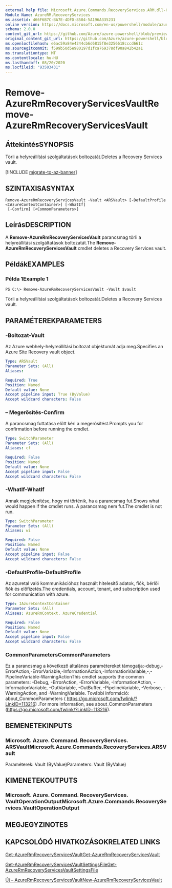 ```yaml
---
external help file: Microsoft.Azure.Commands.RecoveryServices.ARM.dll-Help.xml
Module Name: AzureRM.RecoveryServices
ms.assetid: 466F6B7C-BA7E-4DFD-8504-5A196A335231
online version: https://docs.microsoft.com/en-us/powershell/module/azurerm.recoveryservices/remove-azurermrecoveryservicesvault
schema: 2.0.0
content_git_url: https://github.com/Azure/azure-powershell/blob/preview/src/ResourceManager/RecoveryServices/Commands.RecoveryServices/help/Remove-AzureRmRecoveryServicesVault.md
original_content_git_url: https://github.com/Azure/azure-powershell/blob/preview/src/ResourceManager/RecoveryServices/Commands.RecoveryServices/help/Remove-AzureRmRecoveryServicesVault.md
ms.openlocfilehash: e6ac59a84e4244cb6d6815f8e3256618cccd661c
ms.sourcegitcommit: f599b50d5e980197d1fca769378df90a842b42a1
ms.translationtype: MT
ms.contentlocale: hu-HU
ms.lasthandoff: 08/20/2020
ms.locfileid: "93503431"
---
```

# <span data-ttu-id="0f900-101">Remove-AzureRmRecoveryServicesVault</span><span class="sxs-lookup"><span data-stu-id="0f900-101">Remove-AzureRmRecoveryServicesVault</span></span>

## <span data-ttu-id="0f900-102">Áttekintés</span><span class="sxs-lookup"><span data-stu-id="0f900-102">SYNOPSIS</span></span>
<span data-ttu-id="0f900-103">Törli a helyreállítási szolgáltatások boltozatát.</span><span class="sxs-lookup"><span data-stu-id="0f900-103">Deletes a Recovery Services vault.</span></span>

[!INCLUDE [migrate-to-az-banner](../../includes/migrate-to-az-banner.md)]

## <span data-ttu-id="0f900-104">SZINTAXISA</span><span class="sxs-lookup"><span data-stu-id="0f900-104">SYNTAX</span></span>

```
Remove-AzureRmRecoveryServicesVault -Vault <ARSVault> [-DefaultProfile <IAzureContextContainer>] [-WhatIf]
 [-Confirm] [<CommonParameters>]
```

## <span data-ttu-id="0f900-105">Leírás</span><span class="sxs-lookup"><span data-stu-id="0f900-105">DESCRIPTION</span></span>
<span data-ttu-id="0f900-106">A **Remove-AzureRmRecoveryServicesVault** parancsmag törli a helyreállítási szolgáltatások boltozatát.</span><span class="sxs-lookup"><span data-stu-id="0f900-106">The **Remove-AzureRmRecoveryServicesVault** cmdlet deletes a Recovery Services vault.</span></span>

## <span data-ttu-id="0f900-107">Példák</span><span class="sxs-lookup"><span data-stu-id="0f900-107">EXAMPLES</span></span>

### <span data-ttu-id="0f900-108">Példa 1</span><span class="sxs-lookup"><span data-stu-id="0f900-108">Example 1</span></span>
```
PS C:\> Remove-AzureRmRecoveryServicesVault -Vault $vault
```

<span data-ttu-id="0f900-109">Törli a helyreállítási szolgáltatások boltozatát.</span><span class="sxs-lookup"><span data-stu-id="0f900-109">Deletes a Recovery Services vault.</span></span>

## <span data-ttu-id="0f900-110">PARAMÉTEREK</span><span class="sxs-lookup"><span data-stu-id="0f900-110">PARAMETERS</span></span>

### <span data-ttu-id="0f900-111">-Boltozat</span><span class="sxs-lookup"><span data-stu-id="0f900-111">-Vault</span></span>
<span data-ttu-id="0f900-112">Az Azure webhely-helyreállítási boltozat objektumát adja meg.</span><span class="sxs-lookup"><span data-stu-id="0f900-112">Specifies an Azure Site Recovery vault object.</span></span>

```yaml
Type: ARSVault
Parameter Sets: (All)
Aliases:

Required: True
Position: Named
Default value: None
Accept pipeline input: True (ByValue)
Accept wildcard characters: False
```

### <span data-ttu-id="0f900-113">– Megerősítés</span><span class="sxs-lookup"><span data-stu-id="0f900-113">-Confirm</span></span>
<span data-ttu-id="0f900-114">A parancsmag futtatása előtt kéri a megerősítést.</span><span class="sxs-lookup"><span data-stu-id="0f900-114">Prompts you for confirmation before running the cmdlet.</span></span>

```yaml
Type: SwitchParameter
Parameter Sets: (All)
Aliases: cf

Required: False
Position: Named
Default value: None
Accept pipeline input: False
Accept wildcard characters: False
```

### <span data-ttu-id="0f900-115">-WhatIf</span><span class="sxs-lookup"><span data-stu-id="0f900-115">-WhatIf</span></span>
<span data-ttu-id="0f900-116">Annak megjelenítése, hogy mi történik, ha a parancsmag fut.</span><span class="sxs-lookup"><span data-stu-id="0f900-116">Shows what would happen if the cmdlet runs.</span></span> <span data-ttu-id="0f900-117">A parancsmag nem fut.</span><span class="sxs-lookup"><span data-stu-id="0f900-117">The cmdlet is not run.</span></span>

```yaml
Type: SwitchParameter
Parameter Sets: (All)
Aliases: wi

Required: False
Position: Named
Default value: None
Accept pipeline input: False
Accept wildcard characters: False
```

### <span data-ttu-id="0f900-118">-DefaultProfile</span><span class="sxs-lookup"><span data-stu-id="0f900-118">-DefaultProfile</span></span>
<span data-ttu-id="0f900-119">Az azuretal való kommunikációhoz használt hitelesítő adatok, fiók, bérlői fiók és előfizetés.</span><span class="sxs-lookup"><span data-stu-id="0f900-119">The credentials, account, tenant, and subscription used for communication with azure.</span></span>

```yaml
Type: IAzureContextContainer
Parameter Sets: (All)
Aliases: AzureRmContext, AzureCredential

Required: False
Position: Named
Default value: None
Accept pipeline input: False
Accept wildcard characters: False
```

### <span data-ttu-id="0f900-120">CommonParameters</span><span class="sxs-lookup"><span data-stu-id="0f900-120">CommonParameters</span></span>
<span data-ttu-id="0f900-121">Ez a parancsmag a következő általános paramétereket támogatja:-debug,-ErrorAction,-ErrorVariable,-InformationAction,-InformationVariable,-,-PipelineVariable-WarningAction</span><span class="sxs-lookup"><span data-stu-id="0f900-121">This cmdlet supports the common parameters: -Debug, -ErrorAction, -ErrorVariable, -InformationAction, -InformationVariable, -OutVariable, -OutBuffer, -PipelineVariable, -Verbose, -WarningAction, and -WarningVariable.</span></span> <span data-ttu-id="0f900-122">További információ: about_CommonParameters ( https://go.microsoft.com/fwlink/?LinkID=113216) .</span><span class="sxs-lookup"><span data-stu-id="0f900-122">For more information, see about_CommonParameters (https://go.microsoft.com/fwlink/?LinkID=113216).</span></span>

## <span data-ttu-id="0f900-123">BEMENETEK</span><span class="sxs-lookup"><span data-stu-id="0f900-123">INPUTS</span></span>

### <span data-ttu-id="0f900-124">Microsoft. Azure. Command. RecoveryServices. ARSVault</span><span class="sxs-lookup"><span data-stu-id="0f900-124">Microsoft.Azure.Commands.RecoveryServices.ARSVault</span></span>
<span data-ttu-id="0f900-125">Paraméterek: Vault (ByValue)</span><span class="sxs-lookup"><span data-stu-id="0f900-125">Parameters: Vault (ByValue)</span></span>

## <span data-ttu-id="0f900-126">KIMENETEK</span><span class="sxs-lookup"><span data-stu-id="0f900-126">OUTPUTS</span></span>

### <span data-ttu-id="0f900-127">Microsoft. Azure. Command. RecoveryServices. VaultOperationOutput</span><span class="sxs-lookup"><span data-stu-id="0f900-127">Microsoft.Azure.Commands.RecoveryServices.VaultOperationOutput</span></span>

## <span data-ttu-id="0f900-128">MEGJEGYZI</span><span class="sxs-lookup"><span data-stu-id="0f900-128">NOTES</span></span>

## <span data-ttu-id="0f900-129">KAPCSOLÓDÓ HIVATKOZÁSOK</span><span class="sxs-lookup"><span data-stu-id="0f900-129">RELATED LINKS</span></span>

[<span data-ttu-id="0f900-130">Get-AzureRmRecoveryServicesVault</span><span class="sxs-lookup"><span data-stu-id="0f900-130">Get-AzureRmRecoveryServicesVault</span></span>](./Get-AzureRmRecoveryServicesVault.md)

[<span data-ttu-id="0f900-131">Get-AzureRmRecoveryServicesVaultSettingsFile</span><span class="sxs-lookup"><span data-stu-id="0f900-131">Get-AzureRmRecoveryServicesVaultSettingsFile</span></span>](./Get-AzureRmRecoveryServicesVaultSettingsFile.md)

[<span data-ttu-id="0f900-132">Új – AzureRmRecoveryServicesVault</span><span class="sxs-lookup"><span data-stu-id="0f900-132">New-AzureRmRecoveryServicesVault</span></span>](./New-AzureRmRecoveryServicesVault.md)


